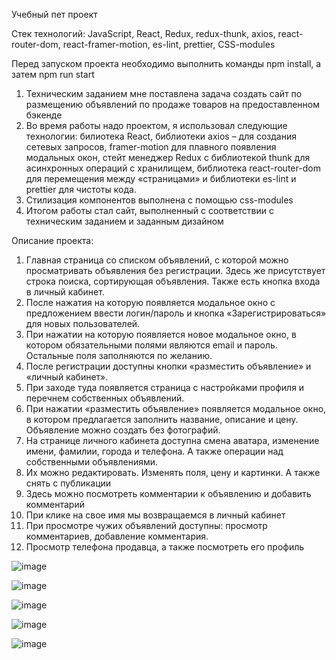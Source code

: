 Учебный пет проект

Стек технологий: JavaScript, React, Redux, redux-thunk, axios, react-router-dom, react-framer-motion, es-lint, prettier, CSS-modules

Перед запуском проекта необходимо выполнить команды npm install, а затем npm run start
1.	Техническим заданием мне поставлена задача создать сайт по размещению объявлений по продаже товаров на предоставленном бэкенде
2.	Во время работы надо проектом, я использовал следующие технологии: билиотека React, библиотеки axios – для создания сетевых запросов, framer-motion для плавного появления модальных окон, стейт менеджер Redux с библиотекой thunk для асинхронных операций с хранилищем, библиотека react-router-dom для перемещения между «страницами» и библиотеки es-lint и prettier для чистоты кода.
3.	Стилизация компонентов выполнена с помощью css-modules
5.	Итогом работы стал сайт, выполненный с соответствии с техническим заданием и заданным дизайном

Описание проекта:
1.	Главная страница со списком объявлений, с которой можно просматривать объявления без регистрации. Здесь же присутствует строка поиска, сортирующая объявления. Также есть кнопка входа в личный кабинет.
2.	После нажатия на которую появляется модальное окно с предложением ввести логин/пароль и кнопка «Зарегистрироваться» для новых пользователей.
3.	При нажатии на которую появляется новое модальное окно, в котором обязательными полями являются email и пароль. Остальные поля заполняются по желанию.
4.	После регистрации  доступны кнопки «разместить объявление» и «личный кабинет». 
5.	При заходе туда появляется страница с настройками профиля и перечнем собственных объявлений.
6.	При нажатии «разместить объявление» появляется модальное окно, в котором предлагается заполнить название, описание и цену. Объявление можно создать без фотографий.
7.	На странице личного кабинета доступна смена аватара, изменение имени, фамилии, города и телефона. А также операции над собственными объявлениями.
8.	Их можно редактировать. Изменять поля, цену и картинки. А также снять с публикации
9.	Здесь можно посмотреть комментарии к объявлению и добавить комментарий
10.	При клике на свое имя мы возвращаемся в личный кабинет
11.	При просмотре чужих объявлений доступны: просмотр комментариев, добавление комментария. 
12.	Просмотр телефона продавца, а также посмотреть его профиль


![image](https://user-images.githubusercontent.com/102058870/216819449-11fbd430-e4f4-4303-ad7f-4198540cd313.png)

![image](https://user-images.githubusercontent.com/102058870/216819497-24724ee1-1a22-48dc-9d38-67c1c1b91f06.png)

![image](https://user-images.githubusercontent.com/102058870/216819566-ed001720-2673-4042-9617-940d1abd2e93.png)

![image](https://user-images.githubusercontent.com/102058870/216819603-e64ca73a-263d-4e5a-b643-d7638efdeae9.png)

![image](https://user-images.githubusercontent.com/102058870/216819645-bd8908da-27ff-4d91-91a9-aceb049c8a5a.png)


